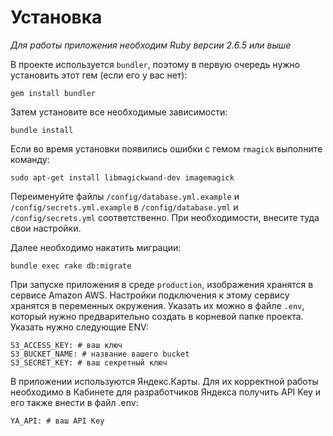 # Установка

*Для работы приложения необходим Ruby версии 2.6.5 или выше*

В проекте используется `bundler`, поэтому в первую очередь нужно установить этот гем (если его у вас нет):

```
gem install bundler
```

Затем установите все необходимые зависимости:

```
bundle install
```

Если во время установки появились ошибки с гемом `rmagick` выполните команду:

```
sudo apt-get install libmagickwand-dev imagemagick
```

Переименуйте файлы `/config/database.yml.example` и `/config/secrets.yml.example` в `/config/database.yml` и `/config/secrets.yml` соответственно. При необходимости, внесите туда свои настройки.

Далее необходимо накатить миграции:

```
bundle exec rake db:migrate
```

При запуске приложения в среде `production`, изображения хранятся в сервисе Amazon AWS. Настройки подключения к этому сервису хранятся в переменных окружения. Указать их можно в файле `.env`, который нужно предварительно создать в корневой папке проекта. Указать нужно следующие ENV:

```
S3_ACCESS_KEY: # ваш ключ
S3_BUCKET_NAME: # название вашего bucket
S3_SECRET_KEY: # ваш секретный ключ
```

В приложении используются Яндекс.Карты. Для их корректной работы необходимо в Кабинете для разработчиков Яндекса получить API Key и его также внести в файл .env:

```
YA_API: # ваш API Key
```
